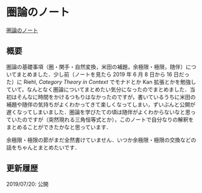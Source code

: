 # 圏論のノート

[圏論のノート](files/category-20190720.pdf)

## 概要

圏論の基礎事項（圏・関手・自然変換，米田の補題，余極限・極限，随伴）についてまとめました．少し前（ノートを見たら 2019 年 6 月 8 日から 16 日だった）に Riehl, *Category Theory in Context* でモナドとか Kan 拡張とかを勉強していて，なんとなく圏論についてまとめたい気分になったのでまとめました．当初はそんなに時間をかけるつもりはなかったのですが，書いているうちに米田の補題や随伴の気持ちがよくわかってきて楽しくなってしまい，ずいぶんと公開が遅くなってしまいました．圏論を学びたての頃は随伴がよくわからないなと思っていたのですが（突然現れる三角恒等式とか），このノートで自分なりの解釈をまとめることができたかなと思っています．
  
余極限・極限の節がまだ全然書けていません．いつか余極限・極限の交換などの話をちゃんとまとめたいです．
  
## 更新履歴

2019/07/20: 公開

